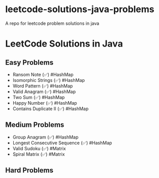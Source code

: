 # leetcode-solutions-java-problems
A repo for leetcode problem solutions in java

# LeetCode Solutions in Java

## Easy Problems
- Ransom Note (✅) #HashMap
- Isomorphic Strings (✅) #HashMap
- Word Pattern (✅) #HashMap
- Valid Anagram (✅) #HashMap
- Two Sum (✅) #HashMap
- Happy Number (✅) #HashMap
- Contains Duplicate II (✅) #HashMap

## Medium Problems
- Group Anagram (✅) #HashMap
- Longest Consecutive Sequence (✅) #HashMap
- Valid Sudoku (✅) #Matrix
- Spiral Matrix (✅) #Matrix

## Hard Problems

